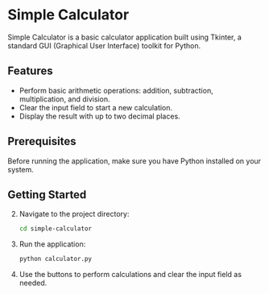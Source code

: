 # Simple Calculator

Simple Calculator is a basic calculator application built using Tkinter, a standard GUI (Graphical User Interface) toolkit for Python.

## Features

- Perform basic arithmetic operations: addition, subtraction, multiplication, and division.
- Clear the input field to start a new calculation.
- Display the result with up to two decimal places.

## Prerequisites

Before running the application, make sure you have Python installed on your system.

## Getting Started


2. Navigate to the project directory:

    ```bash
    cd simple-calculator
    ```

3. Run the application:

    ```bash
    python calculator.py
    ```

4. Use the buttons to perform calculations and clear the input field as needed.

